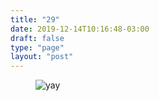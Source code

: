 ```yaml
---
title: "29"
date: 2019-12-14T10:16:48-03:00
draft: false
type: "page"
layout: "post"
---
```


<figure class="align-center">
    <img src="/uploads/yo.gif" alt="yay">
</figure>